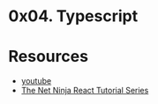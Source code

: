 # 0x04. Typescript

# Resources
- [youtube](https://www.youtube.com/watch?v=XShQO3BvOyM)
- [The Net Ninja React Tutorial Series](https://www.youtube.com/watch?v=2pZmKW9-I_k&list=PL4cUxeGkcC9gUgr39Q_yD6v-bSyMwKPUI)
